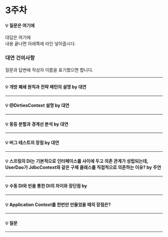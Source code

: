 # 3주차  
#### :bulb: 질문은 여기에  
대답은 여기에  
내용 끝나면 아래쪽에 라인 넣어줍시다.

### 대연 건의사항
질문과 답변에 작성자 이름을 표기했으면 합니다.

--------

#### :bulb: 개방 폐쇄 원칙과 전략 패턴의 설명 by 대연

--------

#### :bulb: @DirtiesContext 설명 by 대연

--------

#### :bulb: 동등 분할과 경계선 분석 by 대연

--------

#### :bulb: 버그 테스트의 장점 by 대연

--------

#### :bulb: 스프링의 DI는 기본적으로 인터페이스를 사이에 두고 의존 관계가 성립되는데, UserDao가 JdbcContext와 같은 구체 클래스를 직접적으로 의존하는 이유? by 주연

--------

#### :bulb: 수동 DI와 빈을 통한 DI의 차이와 장단점 by 

--------

#### :bulb: Application Context를 한번만 만들었을 때의 장점은?

--------

#### :bulb: 질문

--------
